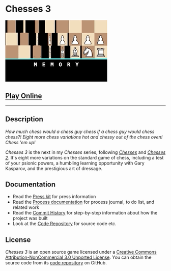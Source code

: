 # Chesses 3

![](images/chesses-3-banner.png)

## [Play Online](https://www.pippinbarr.com/chesses3)

---

## Description

*How much chess would a chess guy chess if a chess guy would chess chess?! Eight more chess variations hot and chessy out of the chess oven! Chess 'em up!*

*Chesses 3* is the next in my *Chesses* series, following [*Chesses*](https://pippinbarr.github.io/chesses/) and [*Chesses 2*](https://pippinbarr.github.io/chesses2/). It's eight more variations on the standard game of chess, including a test of your psionic powers, a humbling learning opportunity with Gary Kasparov, and the prestigious art of dressage.

## Documentation

* Read the [Press kit](https://github.com/pippinbarr/chesses3/blob/master/press/README.md) for press information
* Read the [Process documentation](https://github.com/pippinbarr/chesses3/blob/master/process/README.md) for process journal, to do list, and related work
* Read the [Commit History](https://github.com/pippinbarr/chesses3/commits/master) for step-by-step information about how the project was built
* Look at the [Code Repository](https://github.com/pippinbarr/chesses3) for source code etc.

## License

*Chesses 3* is an open source game licensed under a [Creative Commons Attribution-NonCommercial 3.0 Unported License](http://creativecommons.org/licenses/by-nc/3.0/). You can obtain the source code from its [code repository](https://github.com/pippinbarr/chesses3) on GitHub.
